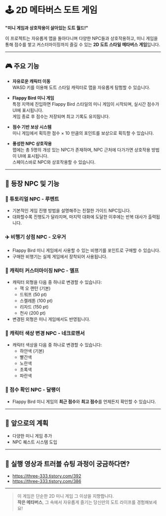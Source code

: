 # 🕹️ 2D 메타버스 도트 게임

**"미니 게임과 상호작용이 살아있는 도트 월드!"**

이 프로젝트는 자유롭게 맵을 돌아다니며 다양한 NPC들과 상호작용하고, 미니 게임을 통해 점수를 쌓고 커스터마이징까지 즐길 수 있는 **2D 도트 스타일 메타버스 게임**입니다.

---

## 🎮 주요 기능

- **자유로운 캐릭터 이동**  
  WASD 키를 이용해 도트 스타일 캐릭터로 맵을 자유롭게 탐험할 수 있습니다.

- **Flappy Bird 미니 게임**  
  특정 지역에 진입하면 Flappy Bird 스타일의 미니 게임이 시작되며, 실시간 점수가 UI에 표시됩니다.  
  게임 종료 후 점수는 저장되며 최고 기록도 유지됩니다.

- **점수 기반 보상 시스템**  
  미니 게임에서 획득한 점수 × 10 만큼의 포인트를 보상으로 획득할 수 있습니다.

- **풍성한 NPC 상호작용**  
  맵에는 총 5명의 개성 있는 NPC가 존재하며, NPC 근처에 다가가면 상호작용 방법이 UI에 표시됩니다.  
  스페이스바로 NPC와 상호작용할 수 있습니다.

---

## 👥 등장 NPC 및 기능

### 📘 튜토리얼 NPC - 루멘트
- 기본적인 게임 진행 방법을 설명해주는 친절한 가이드 NPC입니다.
- 대화할수록 진행도가 달라지며, 마지막 대화에 도달한 이후에는 반복 대사가 출력됩니다.

### ✈️ 비행기 상점 NPC - 오우거
- Flappy Bird 미니 게임에서 사용할 수 있는 비행기를 포인트로 구매할 수 있습니다.
- 구매한 비행기는 실제 게임에서 장착되어 사용됩니다.

### 🎨 캐릭터 커스터마이징 NPC - 엘프
- 캐릭터 외형을 다음 중 하나로 변경할 수 있습니다:
  - 잭 오 랜턴 (기본)
  - 드워프 (50 pt)
  - 스켈레톤 (100 pt)
  - 리자드 (150 pt)
  - 천사 (200 pt)
- 변경된 외형은 미니 게임에서도 반영됩니다.

### 🌈 캐릭터 색상 변경 NPC - 네크로맨서
- 캐릭터 색상을 다음 중 하나로 변경할 수 있습니다:
  - 하얀색 (기본)
  - 빨간색
  - 노란색
  - 초록색
  - 파란색

### 🐌 점수 확인 NPC - 달팽이
- Flappy Bird 미니 게임의 **최근 점수**와 **최고 점수**를 언제든지 확인할 수 있습니다.

---

## 🚀 앞으로의 계획

- 다양한 미니 게임 추가
- NPC 퀘스트 시스템 도입

---

## 🚀 실행 영상과 트러블 슈팅 과정이 궁금하다면?

- https://three-333.tistory.com/392
- https://three-333.tistory.com/386

---

> 이 게임은 단순한 2D 미니 게임 그 이상을 지향합니다.  
> **작은 메타버스**, 그 속에서 자유롭게 즐기는 당신만의 도트 라이프를 경험해보세요!
